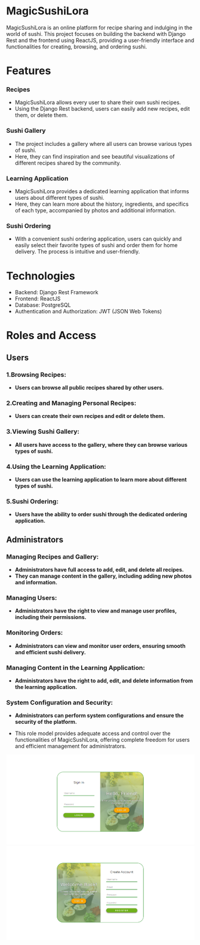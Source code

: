 # MagicSushiLora
 

 MagicSushiLora is an online platform for recipe sharing and indulging in the world of sushi. This project focuses on building the backend with Django Rest and the frontend using ReactJS, providing a user-friendly interface and functionalities for creating, browsing, and ordering sushi.

# Features
### Recipes
- MagicSushiLora allows every user to share their own sushi recipes. 
- Using the Django Rest backend, users can easily add new recipes, edit them, or delete them.

### Sushi Gallery
- The project includes a gallery where all users can browse various types of sushi. 
- Here, they can find inspiration and see beautiful visualizations of different recipes shared by the community.

### Learning Application
- MagicSushiLora provides a dedicated learning application that informs users about different types of sushi. 
- Here, they can learn more about the history, ingredients, and specifics of each type, accompanied by photos and additional information.

### Sushi Ordering
- With a convenient sushi ordering application, users can quickly and easily select their favorite types of sushi and order them for home delivery. The process is intuitive and user-friendly.

# Technologies
- Backend: Django Rest Framework
- Frontend: ReactJS
- Database: PostgreSQL
- Authentication and Authorization: JWT (JSON Web Tokens)

# Roles and Access
## Users
### 1.Browsing Recipes:
- **Users can browse all public recipes shared by other users.**

### 2.Creating and Managing Personal Recipes:
- **Users can create their own recipes and edit or delete them.**

### 3.Viewing Sushi Gallery:
- **All users have access to the gallery, where they can browse various types of sushi.**

### 4.Using the Learning Application:
- **Users can use the learning application to learn more about different types of sushi.**

### 5.Sushi Ordering:
- **Users have the ability to order sushi through the dedicated ordering application.**

## Administrators
### Managing Recipes and Gallery:
- **Administrators have full access to add, edit, and delete all recipes.**
- **They can manage content in the gallery, including adding new photos and information.**

### Managing Users:
- **Administrators have the right to view and manage user profiles, including their permissions.**

### Monitoring Orders:
- **Administrators can view and monitor user orders, ensuring smooth and efficient sushi delivery.**

### Managing Content in the Learning Application:
- **Administrators have the right to add, edit, and delete information from the learning application.**

### System Configuration and Security:
- **Administrators can perform system configurations and ensure the security of the platform.**

- This role model provides adequate access and control over the functionalities of MagicSushiLora, offering complete freedom for users and efficient management for administrators.

![Sign in](./MagicSushiLoraReact/public/screenshots/Screenshot%202024-01-30%20100847.png)
![Sign up](./MagicSushiLoraReact/public/screenshots/Screenshot%202024-01-30%20101229.png)